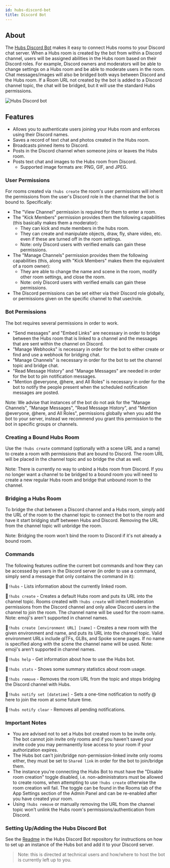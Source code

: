 ```yaml
---
id: hubs-discord-bot
title: Discord Bot
---
```


## About

The [Hubs Discord Bot](https://github.com/Hubs-Foundation/hubs-discord-bot) makes it easy to connect Hubs rooms to your Discord chat server. When a Hubs room is created by the bot from within a Discord channel, users will be assigned abilities in the Hubs room based on their Discord roles. For example, Discord owners and moderators will be able to change settings on a Hubs room and be able to moderate users in the room.  Chat messages/images will also be bridged both ways between Discord and the Hubs room.  If a Room URL not created by the bot is added to a Discord channel topic, the chat will be bridged, but it will use the standard Hubs permissions.

![Hubs Discord bot](img/discord-bot.jpeg)

## Features

* Allows you to authenticate users joining your Hubs room and enforces using their Discord names.
* Saves a record of text chat and photos created in the Hubs room.
* Broadcasts pinned items to Discord.
* Posts in the Discord channel when someone joins or leaves the Hubs room.
* Posts text chat and images to the Hubs room from Discord.
   * Supported image formats are: PNG, GIF, and JPEG.

### User Permissions

For rooms created via `!hubs create` the room's user permissions will inherit the permissions from the user's Discord role in the channel that the bot is bound to. Specifically:

- The "View Channel" permission is required for them to enter a room.
- The "Kick Members" permission provides them the following capabilities (this basically makes them a moderator):
   - They can kick and mute members in the hubs room.
   - They can create and manipulate objects, draw, fly, share video, etc. even if these are turned off in the room settings.
   - Note: only Discord users with verified emails can gain these permissions.
- The "Manage Channels" permission provides them the following capabilities (this, along with "Kick Members" makes them the equivalent of a room owner):
   - They are able to change the name and scene in the room, modify other room settings, and close the room.
   - Note: only Discord users with verified emails can gain these permissions.
- The Discord permissions can be set either via their Discord role globally, or permissions given on the specific channel to that user/role.



### Bot Permissions

The bot requires several permissions in order to work. 
* "Send messages" and "Embed Links" are necessary in order to bridge between the Hubs room that is linked to a channel and the messages that are sent within the channel on Discord.
* "Manage Webhooks" is necessary in order for the bot to either create or find and use a webhook for bridging chat.
* "Manage Channels" is necessary in order for the bot to set the channel topic and bridge chat.
* "Read Message History" and "Manage Messages" are needed in order for the bot to pin notification messages.
* "Mention @everyone, @here, and All Roles" is necessary in order for the bot to notify the people present when the scheduled notification messages are posted.

Note: We advise that instances of the bot do not ask for the "Manage Channels", "Manage Messages", "Read Message History", and "Mention @everyone, @here, and All Roles", permissions globally when you add the bot to your server, instead we recommend you grant this permission to the bot in specific groups or channels.

### Creating a Bound Hubs Room

Use the `!hubs create` command (optionally with a scene URL and a name) to create a room with permissions that are bound to Discord.  The room URL will be placed in the channel topic and so bridge the chat as well.

Note: There is currently no way to unbind a Hubs room from Discord.  If you no longer want a channel to be bridged to a bound room you will need to create a new regular Hubs room and bridge that unbound room to the channel.

### Bridging a Hubs Room

To bridge the chat between a Discord channel and a Hubs room, simply add the URL of the room to the channel topic to connect the bot to the room and have it start bridging stuff between Hubs and Discord.  Removing the URL from the channel topic will unbridge the room.

Note: Bridging the room won't bind the room to Discord if it's not already a bound room.

### Commands

The following features outline the current bot commands and how they can be accessed by users in the Discord server (in order to use a command, simply send a message that only contains the command in it):

🦆`!hubs` - Lists information about the currently linked room.

🦆`!hubs create` - Creates a default Hubs room and puts its URL into the channel topic. Rooms created with `!hubs create` will inherit moderation permissions from the Discord channel and only allow Discord users in the channel to join the room.  The channel name will be used for the room name.  Note: emoji's aren't supported in channel names.

🦆`!hubs create [environment URL] [name]` - Creates a new room with the given environment and name, and puts its URL into the channel topic. Valid environment URLs include glTFs, GLBs, and Spoke scene pages.  If no name is specified along with the scene the channel name will be used.  Note: emoji's aren't supported in channel names.

🦆`!hubs help` - Get information about how to use the Hubs bot.

🦆`!hubs stats` - Shows some summary statistics about room usage.

🦆`!hubs remove` - Removes the room URL from the topic and stops bridging the Discord channel with Hubs.

🦆`!hubs notify set [datetime]` - Sets a one-time notification to notify @​here to join the room at some future time.

🦆`!hubs notify clear` - Removes all pending notifications.

### Important Notes

* You are advised not to set a Hubs bot created room to be invite only.  The bot cannot join invite only rooms and if you haven't saved your invite code you may permanently lose access to your room if your authorization expires.
* The Hubs bot can't join/bridge non-permission-linked invite only rooms either, they must be set to `Shared link` in order for the bot to join/bridge them.
* The instance you're connecting the Hubs Bot to must have the "Disable room creation" toggle disabled, i.e. non-administrators must be allowed to create rooms, when attempting to use `!hubs create` otherwise the room creation will fail.  The toggle can be found in the Rooms tab of the App Settings section of the Admin Panel and can be re-enabled after you have created your room.
* Using `!hubs remove` or manually removing the URL from the channel topic won't unlink the Hubs room's permissions/authentication from Discord.


### Setting Up/Adding the Hubs Discord Bot

See the [Readme](https://github.com/Hubs-Foundation/hubs-discord-bot/blob/master/README.md) in the Hubs Discord Bot repository for instructions on how to set up an instance of the Hubs bot and add it to your Discord server.

> Note: this is directed at technical users and how/where to host the bot is currently left up to you.
